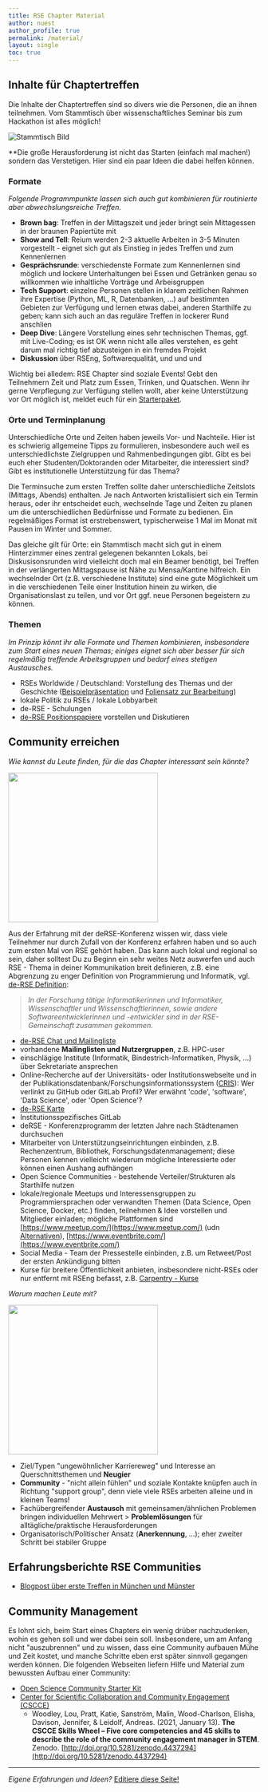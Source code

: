 ```yaml
---
title: RSE Chapter Material
author: nuest
author_profile: true
permalink: /material/
layout: single
toc: true
---
```


## Inhalte für Chaptertreffen

Die Inhalte der Chaptertreffen sind so divers wie die Personen, die an ihnen teilnehmen.
Vom Stammtisch über wissenschaftliches Seminar bis zum Hackathon ist alles möglich!

![Stammtisch Bild](https://upload.wikimedia.org/wikipedia/commons/thumb/e/ec/2013_Stammtisch_sign_Munich_pub.jpg/320px-2013_Stammtisch_sign_Munich_pub.jpg)

**Die große Herausforderung ist nicht das Starten (einfach mal machen!) sondern das Verstetigen.
Hier sind ein paar Ideen die dabei helfen können.

### Formate

_Folgende Programmpunkte lassen sich auch gut kombinieren für routinierte aber abwechslungsreiche Treffen._

- **Brown bag**: Treffen in der Mittagszeit und jeder bringt sein Mittagessen in der braunen Papiertüte mit
- **Show and Tell**: Reium werden 2-3 aktuelle Arbeiten in 3-5 Minuten vorgestellt - eignet sich gut als Einstieg in jedes Treffen und zum Kennenlernen
- **Gesprächsrunde**: verschiedenste Formate zum Kennenlernen sind möglich und lockere Unterhaltungen bei Essen und Getränken genau so willkommen wie inhaltliche Vorträge und Arbeisgruppen
- **Tech Support**: einzelne Personen stellen in klarem zeitlichen Rahmen ihre Expertise (Python, ML, R, Datenbanken, ...) auf bestimmten Gebieten zur Verfügung und lernen etwas dabei, anderen Starthilfe zu geben; kann sich auch an das reguläre Treffen in lockerer Rund anschlien
- **Deep Dive**: Längere Vorstellung eines sehr technischen Themas, ggf. mit Live-Coding; es ist OK wenn nicht alle alles verstehen, es geht darum mal richtig tief abzusteigen in ein fremdes Projekt
- **Diskussion** über RSEng, Softwarequalität, und und und

Wichtig bei alledem: RSE Chapter sind soziale Events!
Gebt den Teilnehmern Zeit und Platz zum Essen, Trinken, und Quatschen.
Wenn ihr gerne Verpflegung zur Verfügung stellen wollt, aber keine Unterstützung vor Ort möglich ist, meldet euch für ein [Starterpaket](/chapter/package).

### Orte und Terminplanung

Unterschiedliche Orte und Zeiten haben jeweils Vor- und Nachteile.
Hier ist es schwierig allgemeine Tipps zu formulieren, insbesondere auch weil es unterschiedlichste Zielgruppen und Rahmenbedingungen gibt.
Gibt es bei euch eher Studenten/Doktoranden oder Mitarbeiter, die interessiert sind?
Gibt es institutionelle Unterstützung für das Thema?

Die Terminsuche zum ersten Treffen sollte daher unterschiedliche Zeitslots (Mittags, Abends) enthalten.
Je nach Antworten kristallisiert sich ein Termin heraus, oder ihr entscheidet euch, wechselnde Tage und Zeiten zu planen um die unterschiedlichen Bedürfnisse und Formate zu bedienen.
Ein regelmäßiges Format ist erstrebenswert, typischerweise 1 Mal im Monat mit Pausen im Winter und Sommer.

Das gleiche gilt für Orte: ein Stammtisch macht sich gut in einem Hinterzimmer eines zentral gelegenen bekannten Lokals, bei Diskusisonsrunden wird vielleicht doch mal ein Beamer benötigt, bei Treffen in der verlängerten Mittagspause ist Nähe zu Mensa/Kantine hilfreich.
Ein wechselnder Ort (z.B. verschiedene Institute) sind eine gute Möglichkeit um in die verschiedenen Teile einer Institution hinein zu wirken, die Organisationslast zu teilen, und vor Ort ggf. neue Personen begeistern zu können.

### Themen

_Im Prinzip könnt ihr alle Formate und Themen kombinieren, insbesondere zum Start eines neuen Themas; einiges eignet sich aber besser für sich regelmäßig treffende Arbeitsgruppen und bedarf eines stetigen Austausches._

- RSEs Worldwide / Deutschland: Vorstellung des Themas und der Geschichte ([Beispielpräsentation](https://doi.org/10.5281/zenodo.4290316) und [Foliensatz zur Bearbeitung](https://docs.google.com/presentation/d/1YSeZphpRoy6eqy0_ToXDT75ITVQruZlwqCpbTaD5Dsc/edit#))
- lokale Politik zu RSEs / lokale Lobbyarbeit
- de-RSE - Schulungen
- [de-RSE Positionspapiere](https://de-rse.org/de/positions.html) vorstellen und Diskutieren

## Community erreichen

_Wie kannst du Leute finden, für die das Chapter interessant sein könnte?_

[<img width="300" src="https://media.giphy.com/media/26n6WywJyh39n1pBu/source.gif" />](https://giphy.com/gifs/looking-looney-tunes-searching-26n6WywJyh39n1pBu)

Aus der Erfahrung mit der deRSE-Konferenz wissen wir, dass viele Teilnehmer nur durch Zufall von der Konferenz erfahren haben und so auch zum ersten Mal von RSE gehört haben.
Das kann auch lokal und regional so sein, daher solltest Du zu Beginn ein sehr weites Netz auswerfen und auch RSE - Thema in deiner Kommunikation breit definieren, z.B. eine Abgrenzung zu enger Definition von Programmierung und Informatik, vgl. [de-RSE Definition](https://de-rse.org/de/index.html):

> _In der Forschung tätige Informatikerinnen und Informatiker, Wissenschaftler und Wissenschaftlerinnen, sowie andere Softwareentwicklerinnen und -entwickler sind in der RSE-Gemeinschaft zusammen gekommen._

- [de-RSE Chat und Mailingliste](https://de-rse.org/de/join.html)
- vorhandene **Mailinglisten und Nutzergruppen**, z.B. HPC-user
- einschlägige Institute (Informatik, Bindestrich-Informatiken, Physik, ...) über Sekretariate ansprechen
- Online-Recherche auf der Universitäts- oder Institutionswebseite und in der Publikationsdatenbank/Forschungsinformationssystem ([CRIS](https://de.wikipedia.org/wiki/Forschungsinformationssystem)): Wer verlinkt zu GitHub oder GitLab Profil? Wer erwähnt 'code', 'software', 'Data Science', oder 'Open Science'?
- [de-RSE Karte](https://de-rse.org/de/map.html)
- Institutionsspezifisches GitLab
- deRSE - Konferenzprogramm der letzten Jahre nach Städtenamen durchsuchen
- Mitarbeiter von Unterstützungseinrichtungen einbinden, z.B. Rechenzentrum, Bibliothek, Forschungsdatenmanagement; diese Personen kennen vielleicht wiederum mögliche Interessierte oder können einen Aushang aufhängen
- Open Science Communities - bestehende Verteiler/Strukturen als Starthilfe nutzen
- lokale/regionale Meetups und Interessensgruppen zu Programmiersprachen oder verwandten Themen (Data Science, Open Science, Docker, etc.) finden, teilnehmen & Idee vorstellen und Mitglieder einladen; mögliche Plattformen sind [https://www.meetup.com/](https://www.meetup.com/) (udn [Alternativen](https://phacks.dev/meetup-com-alternatives)), [https://www.eventbrite.com/](https://www.eventbrite.com/)
- Social Media - Team der Pressestelle einbinden, z.B. um Retweet/Post der ersten Ankündigung bitten
- Kurse für breitere Öffentlichkeit anbieten, insbesondere nicht-RSEs oder nur entfernt mit RSEng befasst, z.B. [Carpentry - Kurse](https://carpentries.org/)

_Warum machen Leute mit?_

[<img src="https://media.giphy.com/media/Ae7SI3LoPYj8Q/source.gif" width="300" />](https://giphy.com/gifs/nhl-minnesota-wild-welcome-home-Ae7SI3LoPYj8Q)

- Ziel/Typen "ungewöhnlicher Karriereweg" und Interesse an Querschnittsthemen und **Neugier**
- **Community** - "nicht allein fühlen" und soziale Kontakte knüpfen auch in Richtung "support group", denn viele viele RSEs arbeiten alleine und in kleinen Teams!
- Fachübergreifender **Austausch** mit gemeinsamen/ähnlichen Problemen bringen individuellen Mehrwert > **Problemlösungen** für alltägliche/praktische Herausforderungen
- Organisatorisch/Politischer Ansatz (**Anerkennung**, …); eher zweiter Schritt bei stabiler Gruppe

## Erfahrungsberichte RSE Communities

- [Blogpost über erste Treffen in München und Münster](https://www.de-rse.org/blog/2019/02/26/neue-rse-gruppen-in-m%C3%BCnchen-und-m%C3%BCnster.html)

## Community Management

Es lohnt sich, beim Start eines Chapters ein wenig drüber nachzudenken, wohin es gehen soll und wer dabei sein soll.
Insbesondere, um am Anfang nicht "auszubrennen" und zu wissen, dass eine Community aufbauen Mühe und Zeit kostet, und manche Schritte eben erst später sinnvoll gegangen werden können.
Die folgenden Webseiten liefern Hilfe und Material zum bewussten Aufbau einer Community:

- [Open Science Community Starter Kit](https://inosc-starter-kit.netlify.app/)
- [Center for Scientific Collaboration and Community Engagement (CSCCE)](https://www.cscce.org/)
  - Woodley, Lou, Pratt, Katie, Sanström, Malin, Wood-Charlson, Elisha, Davison, Jennifer, & Leidolf, Andreas. (2021, January 13). **The CSCCE Skills Wheel – Five core competencies and 45 skills to describe the role of the community engagement manager in STEM**. Zenodo. [http://doi.org/10.5281/zenodo.4437294](http://doi.org/10.5281/zenodo.4437294)

------

_Eigene Erfahrungen und Ideen?_ [Editiere diese Seite!](https://github.com/DE-RSE/chapter/blob/master/material.md)
